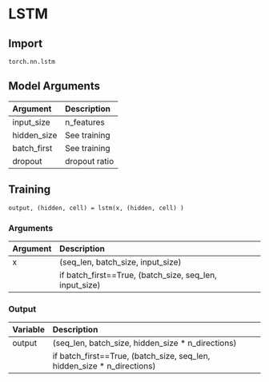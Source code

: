 # LSTM

## Import

`torch.nn.lstm` 

## Model Arguments

| Argument | Description |
| :--- | :--- |
| input\_size | n\_features |
| hidden\_size | See training |
| batch\_first | See training |
| dropout | dropout ratio |

## Training

`output, (hidden, cell) = lstm(x, (hidden, cell) )` 

### Arguments

| Argument | Description |
| :--- | :--- |
| x | \(seq\_len, batch\_size, input\_size\) |
|  | if batch\_first==True, \(batch\_size, seq\_len, input\_size\) |

### Output

| Variable | Description |
| :--- | :--- |
| output | \(seq\_len, batch\_size, hidden\_size \* n\_directions\) |
|  | if batch\_first==True, \(batch\_size, seq\_len, hidden\_size \* n\_directions\) |




